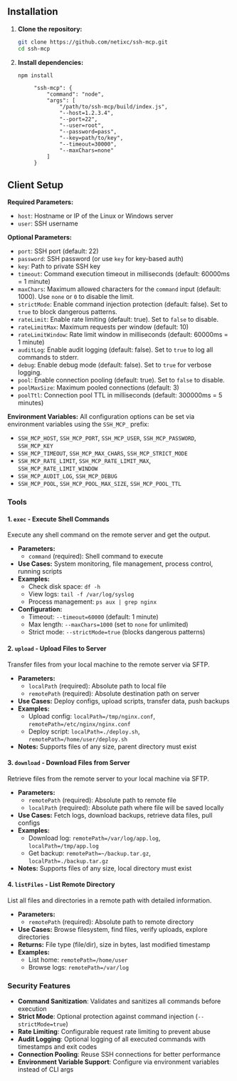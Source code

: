 ## Installation

1. **Clone the repository:**
   ```bash
   git clone https://github.com/netixc/ssh-mcp.git
   cd ssh-mcp
   ```
2. **Install dependencies:**
   ```bash
   npm install
   ```


   ```commandline
        "ssh-mcp": {
            "command": "node",
            "args": [
                "/path/to/ssh-mcp/build/index.js",
                "--host=1.2.3.4",
                "--port=22",
                "--user=root",
                "--password=pass",
                "--key=path/to/key",
                "--timeout=30000",
                "--maxChars=none"
            ]
        }
   ```

## Client Setup

**Required Parameters:**
- `host`: Hostname or IP of the Linux or Windows server
- `user`: SSH username

**Optional Parameters:**
- `port`: SSH port (default: 22)
- `password`: SSH password (or use `key` for key-based auth)
- `key`: Path to private SSH key
- `timeout`: Command execution timeout in milliseconds (default: 60000ms = 1 minute)
- `maxChars`: Maximum allowed characters for the `command` input (default: 1000). Use `none` or `0` to disable the limit.
- `strictMode`: Enable command injection protection (default: false). Set to `true` to block dangerous patterns.
- `rateLimit`: Enable rate limiting (default: true). Set to `false` to disable.
- `rateLimitMax`: Maximum requests per window (default: 10)
- `rateLimitWindow`: Rate limit window in milliseconds (default: 60000ms = 1 minute)
- `auditLog`: Enable audit logging (default: false). Set to `true` to log all commands to stderr.
- `debug`: Enable debug mode (default: false). Set to `true` for verbose logging.
- `pool`: Enable connection pooling (default: true). Set to `false` to disable.
- `poolMaxSize`: Maximum pooled connections (default: 3)
- `poolTtl`: Connection pool TTL in milliseconds (default: 300000ms = 5 minutes)

**Environment Variables:**
All configuration options can be set via environment variables using the `SSH_MCP_` prefix:
- `SSH_MCP_HOST`, `SSH_MCP_PORT`, `SSH_MCP_USER`, `SSH_MCP_PASSWORD`, `SSH_MCP_KEY`
- `SSH_MCP_TIMEOUT`, `SSH_MCP_MAX_CHARS`, `SSH_MCP_STRICT_MODE`
- `SSH_MCP_RATE_LIMIT`, `SSH_MCP_RATE_LIMIT_MAX`, `SSH_MCP_RATE_LIMIT_WINDOW`
- `SSH_MCP_AUDIT_LOG`, `SSH_MCP_DEBUG`
- `SSH_MCP_POOL`, `SSH_MCP_POOL_MAX_SIZE`, `SSH_MCP_POOL_TTL`



### Tools

#### 1. **`exec`** - Execute Shell Commands
Execute any shell command on the remote server and get the output.

- **Parameters:**
  - `command` (required): Shell command to execute
- **Use Cases:** System monitoring, file management, process control, running scripts
- **Examples:**
  - Check disk space: `df -h`
  - View logs: `tail -f /var/log/syslog`
  - Process management: `ps aux | grep nginx`
- **Configuration:**
  - Timeout: `--timeout=60000` (default: 1 minute)
  - Max length: `--maxChars=1000` (set to `none` for unlimited)
  - Strict mode: `--strictMode=true` (blocks dangerous patterns)

#### 2. **`upload`** - Upload Files to Server
Transfer files from your local machine to the remote server via SFTP.

- **Parameters:**
  - `localPath` (required): Absolute path to local file
  - `remotePath` (required): Absolute destination path on server
- **Use Cases:** Deploy configs, upload scripts, transfer data, push backups
- **Examples:**
  - Upload config: `localPath=/tmp/nginx.conf`, `remotePath=/etc/nginx/nginx.conf`
  - Deploy script: `localPath=./deploy.sh`, `remotePath=/home/user/deploy.sh`
- **Notes:** Supports files of any size, parent directory must exist

#### 3. **`download`** - Download Files from Server
Retrieve files from the remote server to your local machine via SFTP.

- **Parameters:**
  - `remotePath` (required): Absolute path to remote file
  - `localPath` (required): Absolute path where file will be saved locally
- **Use Cases:** Fetch logs, download backups, retrieve data files, pull configs
- **Examples:**
  - Download log: `remotePath=/var/log/app.log`, `localPath=/tmp/app.log`
  - Get backup: `remotePath=~/backup.tar.gz`, `localPath=./backup.tar.gz`
- **Notes:** Supports files of any size, local directory must exist

#### 4. **`listFiles`** - List Remote Directory
List all files and directories in a remote path with detailed information.

- **Parameters:**
  - `remotePath` (required): Absolute path to remote directory
- **Use Cases:** Browse filesystem, find files, verify uploads, explore directories
- **Returns:** File type (file/dir), size in bytes, last modified timestamp
- **Examples:**
  - List home: `remotePath=/home/user`
  - Browse logs: `remotePath=/var/log`

### Security Features

- **Command Sanitization**: Validates and sanitizes all commands before execution
- **Strict Mode**: Optional protection against command injection (`--strictMode=true`)
- **Rate Limiting**: Configurable request rate limiting to prevent abuse
- **Audit Logging**: Optional logging of all executed commands with timestamps and exit codes
- **Connection Pooling**: Reuse SSH connections for better performance
- **Environment Variable Support**: Configure via environment variables instead of CLI args
